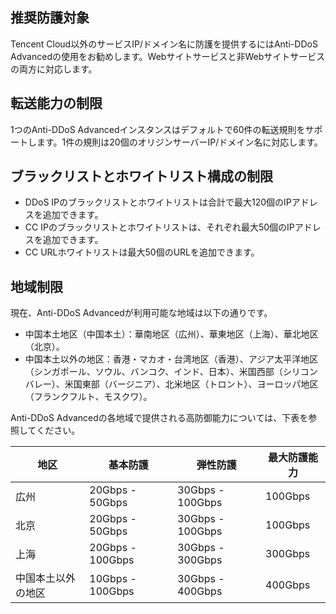 

## 推奨防護対象
Tencent Cloud以外のサービスIP/ドメイン名に防護を提供するにはAnti-DDoS Advancedの使用をお勧めします。Webサイトサービスと非Webサイトサービスの両方に対応します。

## 転送能力の制限
1つのAnti-DDoS Advancedインスタンスはデフォルトで60件の転送規則をサポートします。1件の規則は20個のオリジンサーバーIP/ドメイン名に対応します。

## ブラックリストとホワイトリスト構成の制限
- DDoS IPのブラックリストとホワイトリストは合計で最大120個のIPアドレスを追加できます。
- CC IPのブラックリストとホワイトリストは、それぞれ最大50個のIPアドレスを追加できます。
- CC URLホワイトリストは最大50個のURLを追加できます。

## 地域制限
現在、Anti-DDoS Advancedが利用可能な地域は以下の通りです。
- 中国本土地区（中国本土）：華南地区（広州）、華東地区（上海）、華北地区（北京）。
- 中国本土以外の地区：香港・マカオ・台湾地区（香港）、アジア太平洋地区（シンガポール、ソウル、バンコク、インド、日本）、米国西部（シリコンバレー）、米国東部（バージニア）、北米地区（トロント）、ヨーロッパ地区（フランクフルト、モスクワ）。

Anti-DDoS Advancedの各地域で提供される高防御能力については、下表を参照してください。

| 地区     | 基本防護     | 弾性防護     | 最大防護能力 |
| -------- | ------------ | ------------ | ------------ |
| 広州     | 20Gbps - 50Gbps  | 30Gbps - 100Gbps | 100Gbps      |
| 北京     | 20Gbps - 50Gbps  | 30Gbps - 100Gbps | 100Gbps      |
| 上海     | 20Gbps - 100Gbps | 30Gbps - 300Gbps | 300Gbps      |
| 中国本土以外の地区 | 10Gbps - 100Gbps | 30Gbps - 400Gbps | 400Gbps      |

